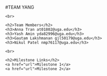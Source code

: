 #TEAM YANG
    
    <br> 
    
    <h2>Team Members</h2> 
    <h3>Anna Tran at01802@uga.edu</h3>
    <h3>Yash Amin yda82996@uga.edu</h3>
    <h3>Gautam Lakshmanan gjl50179@uga.edu</h3>
    <h3>Nikul Patel nmp76117@uga.edu</h3>
    
    <br>
    
    <h2>Milestone Links</h2>
    <a href="url">Milestone 1</a>
    <a href="url">Milestone 2</a>




